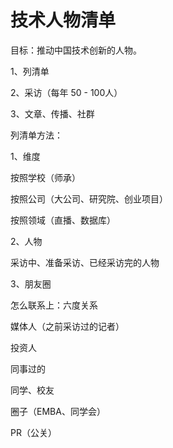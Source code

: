 # 技术人物清单

目标：推动中国技术创新的人物。

1、列清单

2、采访（每年 50 - 100人）

3、文章、传播、社群

列清单方法：

1、维度

按照学校（师承）

按照公司（大公司、研究院、创业项目）

按照领域（直播、数据库）

2、人物

采访中、准备采访、已经采访完的人物

3、朋友圈

怎么联系上：六度关系

媒体人（之前采访过的记者）

投资人

同事过的

同学、校友

圈子（EMBA、同学会）

PR（公关）





